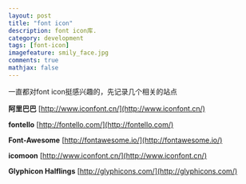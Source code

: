 ```yaml
---
layout: post
title: "font icon"
description: font icon库.
category: development
tags: [font-icon]
imagefeature: smily_face.jpg
comments: true
mathjax: false
---
```

一直都对font icon挺感兴趣的，先记录几个相关的站点

**阿里巴巴** [http://www.iconfont.cn/](http://www.iconfont.cn/)

**fontello** [http://fontello.com/](http://fontello.com/)

**Font-Awesome** [http://fontawesome.io/](http://fontawesome.io/)

**icomoon** [http://www.iconfont.cn/](http://www.iconfont.cn/)

**Glyphicon Halflings** [http://glyphicons.com/](http://glyphicons.com/)
